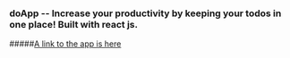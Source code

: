  ### doApp --  Increase your productivity by keeping your todos in one place! Built with react js.
 #####[A link to the app is here](https://doappp.netlify.app/)
